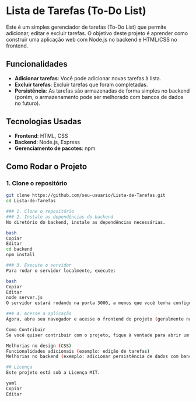 # Lista de Tarefas (To-Do List)

Este é um simples gerenciador de tarefas (To-Do List) que permite adicionar, editar e excluir tarefas. O objetivo deste projeto é aprender como construir uma aplicação web com Node.js no backend e HTML/CSS no frontend.

## Funcionalidades

- **Adicionar tarefas**: Você pode adicionar novas tarefas à lista.
- **Excluir tarefas**: Excluir tarefas que foram completadas.
- **Persistência**: As tarefas são armazenadas de forma simples no backend (porém, o armazenamento pode ser melhorado com bancos de dados no futuro).

## Tecnologias Usadas

- **Frontend**: HTML, CSS
- **Backend**: Node.js, Express
- **Gerenciamento de pacotes**: npm

## Como Rodar o Projeto

### 1. Clone o repositório

```bash
git clone https://github.com/seu-usuario/Lista-de-Tarefas.git
cd Lista-de-Tarefas

### 1. Clone o repositório
### 2. Instale as dependências do backend
No diretório do backend, instale as dependências necessárias.

bash
Copiar
Editar
cd backend
npm install

### 3. Execute o servidor
Para rodar o servidor localmente, execute:

bash
Copiar
Editar
node server.js
O servidor estará rodando na porta 3000, a menos que você tenha configurado outra porta.

### 4. Acesse a aplicação
Agora, abra seu navegador e acesse o frontend do projeto (geralmente na mesma pasta onde está o index.html).

Como Contribuir
Se você quiser contribuir com o projeto, fique à vontade para abrir um Pull Request. Algumas maneiras de contribuir incluem:

Melhorias no design (CSS)
Funcionalidades adicionais (exemplo: edição de tarefas)
Melhorias no backend (exemplo: adicionar persistência de dados com banco de dados)

## Licença
Este projeto está sob a Licença MIT.

yaml
Copiar
Editar
